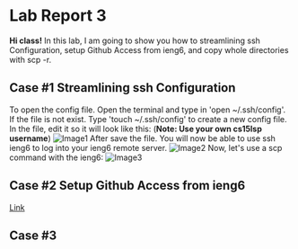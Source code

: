 # Lab Report 3
**Hi class!** In this lab, I am going to show you how to streamlining ssh Configuration, setup Github Access from ieng6, and copy whole directories with scp -r.

## Case #1 Streamlining ssh Configuration
To open the config file. Open the terminal and type in 'open ~/.ssh/config'. If the file is not exist. Type 'touch ~/.ssh/config' to create a new config file. In the file, edit it so it will look like this: (**Note: Use your own cs15lsp username**)
![Image1]()
After save the file. You will now be able to use ssh ieng6 to log into your ieng6 remote server.
![Image2]()
Now, let's use a scp command with the ieng6:
![Image3]()

## Case #2 Setup Github Access from ieng6


[Link](https://github.com/jeffyuan2022/markdown-parser/commit/90106da7bfbf44b6409eb6fa30f9749056bd16ff)
## Case #3
